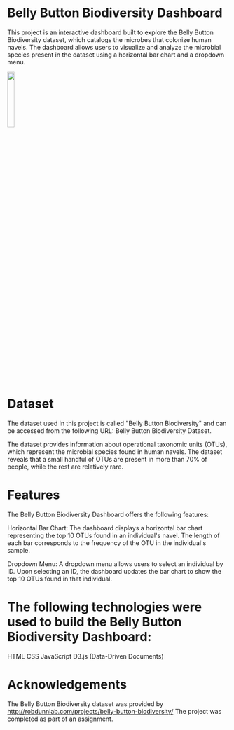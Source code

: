 

# Belly Button Biodiversity Dashboard

This project is an interactive dashboard built to explore the Belly Button Biodiversity dataset, which catalogs the microbes that colonize human navels. The dashboard allows users to visualize and analyze the microbial species present in the dataset using a horizontal bar chart and a dropdown menu.

<img src="https://github.com/flormartinaus/belly-button-challenge/assets/126949411/39ff1c17-206f-4000-900b-9488d860d3bd" width="18%"></img> 

# Dataset

The dataset used in this project is called "Belly Button Biodiversity" and can be accessed from the following URL: Belly Button Biodiversity Dataset.

The dataset provides information about operational taxonomic units (OTUs), which represent the microbial species found in human navels. The dataset reveals that a small handful of OTUs are present in more than 70% of people, while the rest are relatively rare.

# Features

The Belly Button Biodiversity Dashboard offers the following features:

Horizontal Bar Chart: The dashboard displays a horizontal bar chart representing the top 10 OTUs found in an individual's navel. The length of each bar corresponds to the frequency of the OTU in the individual's sample.

Dropdown Menu: A dropdown menu allows users to select an individual by ID. Upon selecting an ID, the dashboard updates the bar chart to show the top 10 OTUs found in that individual.



# The following technologies were used to build the Belly Button Biodiversity Dashboard:

HTML
CSS
JavaScript
D3.js (Data-Driven Documents)



# Acknowledgements

The Belly Button Biodiversity dataset was provided by http://robdunnlab.com/projects/belly-button-biodiversity/
The project was completed as part of an assignment.
